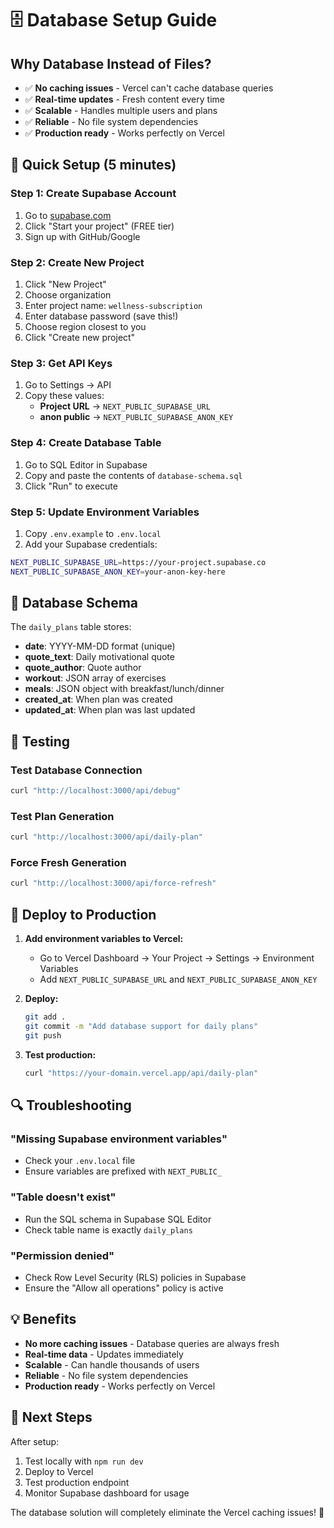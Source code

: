 # 🗄️ Database Setup Guide

## Why Database Instead of Files?

- ✅ **No caching issues** - Vercel can't cache database queries
- ✅ **Real-time updates** - Fresh content every time
- ✅ **Scalable** - Handles multiple users and plans
- ✅ **Reliable** - No file system dependencies
- ✅ **Production ready** - Works perfectly on Vercel

## 🚀 Quick Setup (5 minutes)

### Step 1: Create Supabase Account
1. Go to [supabase.com](https://supabase.com)
2. Click "Start your project" (FREE tier)
3. Sign up with GitHub/Google

### Step 2: Create New Project
1. Click "New Project"
2. Choose organization
3. Enter project name: `wellness-subscription`
4. Enter database password (save this!)
5. Choose region closest to you
6. Click "Create new project"

### Step 3: Get API Keys
1. Go to Settings → API
2. Copy these values:
   - **Project URL** → `NEXT_PUBLIC_SUPABASE_URL`
   - **anon public** → `NEXT_PUBLIC_SUPABASE_ANON_KEY`

### Step 4: Create Database Table
1. Go to SQL Editor in Supabase
2. Copy and paste the contents of `database-schema.sql`
3. Click "Run" to execute

### Step 5: Update Environment Variables
1. Copy `.env.example` to `.env.local`
2. Add your Supabase credentials:
```bash
NEXT_PUBLIC_SUPABASE_URL=https://your-project.supabase.co
NEXT_PUBLIC_SUPABASE_ANON_KEY=your-anon-key-here
```

## 🔧 Database Schema

The `daily_plans` table stores:
- **date**: YYYY-MM-DD format (unique)
- **quote_text**: Daily motivational quote
- **quote_author**: Quote author
- **workout**: JSON array of exercises
- **meals**: JSON object with breakfast/lunch/dinner
- **created_at**: When plan was created
- **updated_at**: When plan was last updated

## 🧪 Testing

### Test Database Connection
```bash
curl "http://localhost:3000/api/debug"
```

### Test Plan Generation
```bash
curl "http://localhost:3000/api/daily-plan"
```

### Force Fresh Generation
```bash
curl "http://localhost:3000/api/force-refresh"
```

## 🚀 Deploy to Production

1. **Add environment variables to Vercel:**
   - Go to Vercel Dashboard → Your Project → Settings → Environment Variables
   - Add `NEXT_PUBLIC_SUPABASE_URL` and `NEXT_PUBLIC_SUPABASE_ANON_KEY`

2. **Deploy:**
   ```bash
   git add .
   git commit -m "Add database support for daily plans"
   git push
   ```

3. **Test production:**
   ```bash
   curl "https://your-domain.vercel.app/api/daily-plan"
   ```

## 🔍 Troubleshooting

### "Missing Supabase environment variables"
- Check your `.env.local` file
- Ensure variables are prefixed with `NEXT_PUBLIC_`

### "Table doesn't exist"
- Run the SQL schema in Supabase SQL Editor
- Check table name is exactly `daily_plans`

### "Permission denied"
- Check Row Level Security (RLS) policies in Supabase
- Ensure the "Allow all operations" policy is active

## 💡 Benefits

- **No more caching issues** - Database queries are always fresh
- **Real-time data** - Updates immediately
- **Scalable** - Can handle thousands of users
- **Reliable** - No file system dependencies
- **Production ready** - Works perfectly on Vercel

## 🎯 Next Steps

After setup:
1. Test locally with `npm run dev`
2. Deploy to Vercel
3. Test production endpoint
4. Monitor Supabase dashboard for usage

The database solution will completely eliminate the Vercel caching issues! 🎉
